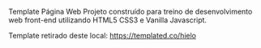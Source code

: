 Template Página Web
Projeto construído para treino de desenvolvimento web front-end utilizando HTML5 CSS3 e Vanilla Javascript.

Template retirado deste local: https://templated.co/hielo
